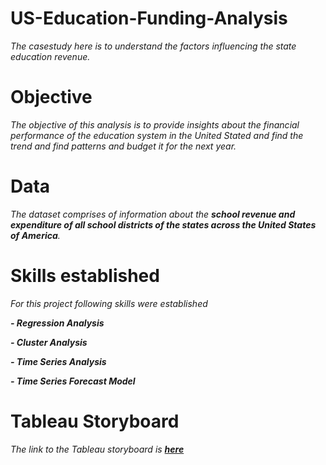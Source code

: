 # US-Education-Funding-Analysis

_The casestudy here is to understand the factors influencing the state education revenue._

# Objective

_The objective of this analysis is to provide insights about the financial performance of the education system in the United Stated and find the trend and find patterns and budget it for the next year._

# Data

_The dataset comprises of information about the ***school revenue and expenditure of all school districts of the states across the United States of America***._

# Skills established

_For this project following skills were established_

***- Regression Analysis***

***- Cluster Analysis***

***- Time Series Analysis***

***- Time Series Forecast Model***

# Tableau Storyboard

_The link to the Tableau storyboard is ***[here](https://public.tableau.com/app/profile/vijayalakshmi.venugopal/viz/USEducationFundingAnalysis/Story1)***_
